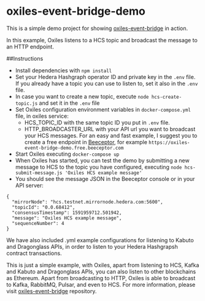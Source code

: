# oxiles-event-bridge-demo
This is a simple demo project for showing [oxiles-event-bridge](https://github.com/oxiles/oxiles-event-bridge) in action.

In this example, Oxiles listens to a HCS topic and broadcast the message to an HTTP endpoint.

##Instructions

* Install dependencies with ```npm install```
* Set your Hedera Hashgraph operator ID and private key in the ```.env``` file. If you already have a topic you can use to listen to, set it also in the ``.env`` file.
* In case you want to create a new topic, execute ```node hcs-create-topic.js``` and set it in the ```.env``` file
* Set Oxiles configuration environment variables in ```docker-compose.yml``` file, in oxiles service:
    * HCS_TOPIC_ID with the same topic ID you put in ```.env``` file.
    * HTTP_BROADCASTER_URL with your API url you want to broadcast your HCS messages. For an easy and fast example, I suggest you to create a free endpoint in [Beeceptor](https://beeceptor.com/), for example ``https://oxiles-event-bridge-demo.free.beeceptor.com``
* Start Oxiles executing ```docker-compose up```
* When Oxiles has started, you can test the demo by submitting a new message to HCS to the topic you have configured, executing ```node hcs-submit-message.js 'Oxiles HCS example message'```
* You should see the message JSON in the Beeceptor console or in your API server:

``` 
{
  "mirrorNode": "hcs.testnet.mirrornode.hedera.com:5600",
  "topicId": "0.0.68412",
  "consensusTimestamp": 1591959712.501942,
  "message": "Oxiles HCS example message",
  "sequenceNumber": 4
}
```
   
We have also included .yml example configurations for listening to Kabuto and Dragonglass APIs, in order to listen to your Hedera Hashgrapsh contract transactions. 

This is just a simple example, with Oxiles, apart from listening to HCS, Kafka and Kabuto and Dragonglass APIs, you can also listen to other blockchains as Ethereum. 
Apart from broadcasting to HTTP, Oxiles is able to broadcast to Kafka, RabbitMQ, Pulsar, and even to HCS. 
For more information, please visit [oxiles-event-bridge](https://github.com/oxiles/oxiles-event-bridge) repository.
